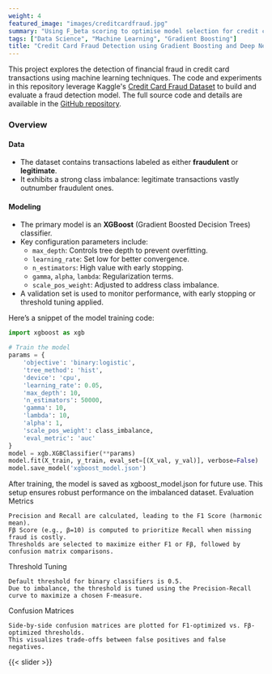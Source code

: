 ```yaml
---
weight: 4
featured_image: "images/creditcardfraud.jpg"
summary: "Using F_beta scoring to optimise model selection for credit card fraud investigation."
tags: ["Data Science", "Machine Learning", "Gradient Boosting"]
title: "Credit Card Fraud Detection using Gradient Boosting and Deep Neural Networks."
---
```


This project explores the detection of financial fraud in credit card transactions using machine learning techniques. The code and experiments in this repository leverage Kaggle's [Credit Card Fraud Dataset](https://www.kaggle.com/mlg-ulb/creditcardfraud) to build and evaluate a fraud detection model. The full source code and details are available in the [GitHub repository](https://github.com/adamrehmanml/fraud-detection).

### Overview

#### Data
- The dataset contains transactions labeled as either **fraudulent** or **legitimate**.
- It exhibits a strong class imbalance: legitimate transactions vastly outnumber fraudulent ones.

#### Modeling
- The primary model is an **XGBoost** (Gradient Boosted Decision Trees) classifier.
- Key configuration parameters include:
  - `max_depth`: Controls tree depth to prevent overfitting.
  - `learning_rate`: Set low for better convergence.
  - `n_estimators`: High value with early stopping.
  - `gamma`, `alpha`, `lambda`: Regularization terms.
  - `scale_pos_weight`: Adjusted to address class imbalance.
- A validation set is used to monitor performance, with early stopping or threshold tuning applied.

Here’s a snippet of the model training code:

```python
import xgboost as xgb

# Train the model
params = {
    'objective': 'binary:logistic',
    'tree_method': 'hist',
    'device': 'cpu',
    'learning_rate': 0.05,
    'max_depth': 10,
    'n_estimators': 50000,
    'gamma': 10,
    'lambda': 10,
    'alpha': 1,
    'scale_pos_weight': class_imbalance,
    'eval_metric': 'auc'
}
model = xgb.XGBClassifier(**params)
model.fit(X_train, y_train, eval_set=[(X_val, y_val)], verbose=False)
model.save_model('xgboost_model.json')
```

After training, the model is saved as xgboost_model.json for future use. This setup ensures robust performance on the imbalanced dataset.
Evaluation Metrics

    Precision and Recall are calculated, leading to the F1 Score (harmonic mean).
    Fβ Score (e.g., β=10) is computed to prioritize Recall when missing fraud is costly.
    Thresholds are selected to maximize either F1 or Fβ, followed by confusion matrix comparisons.

Threshold Tuning

    Default threshold for binary classifiers is 0.5.
    Due to imbalance, the threshold is tuned using the Precision-Recall curve to maximize a chosen F-measure.

Confusion Matrices

    Side-by-side confusion matrices are plotted for F1-optimized vs. Fβ-optimized thresholds.
    This visualizes trade-offs between false positives and false negatives.


{{< slider >}}

